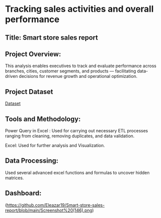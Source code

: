 # Tracking sales activities and overall performance 


## Title: Smart store sales report


## Project Overview:

This analysis enables executives to track and evaluate performance across branches, cities, customer segments, and products — facilitating data-driven decisions for revenue growth and operational optimization.


## Project Dataset  
[Dataset](https://github.com/Eleazar19/Smart-store-sales-report/blob/main/Smart%20store%20sales%20data.xlsx)

## Tools and Methodology:

Power Query in Excel : Used for carrying out necessary ETL processes ranging from cleaning, removing duplicates, and data validation.

Excel: Used for further analysis and Visualization.

## Data Processing:
Used several advanced excel functions and formulas to uncover hidden matrices. 

## Dashboard:
(https://github.com/Eleazar19/Smart-store-sales-report/blob/main/Screenshot%20(146).png)
